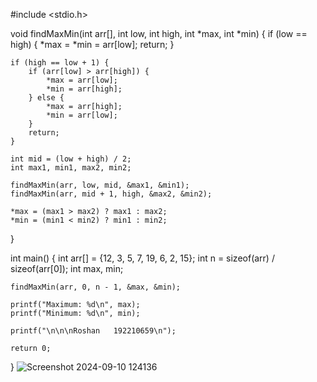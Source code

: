 #include <stdio.h>

void findMaxMin(int arr[], int low, int high, int *max, int *min) {
    if (low == high) {
        *max = *min = arr[low];
        return;
    }

    if (high == low + 1) {
        if (arr[low] > arr[high]) {
            *max = arr[low];
            *min = arr[high];
        } else {
            *max = arr[high];
            *min = arr[low];
        }
        return;
    }

    int mid = (low + high) / 2;
    int max1, min1, max2, min2;

    findMaxMin(arr, low, mid, &max1, &min1);
    findMaxMin(arr, mid + 1, high, &max2, &min2);

    *max = (max1 > max2) ? max1 : max2;
    *min = (min1 < min2) ? min1 : min2;
}

int main() {
    int arr[] = {12, 3, 5, 7, 19, 6, 2, 15};
    int n = sizeof(arr) / sizeof(arr[0]);
    int max, min;

    findMaxMin(arr, 0, n - 1, &max, &min);

    printf("Maximum: %d\n", max);
    printf("Minimum: %d\n", min);
    
    printf("\n\n\nRoshan   192210659\n");

    return 0;
}
![Screenshot 2024-09-10 124136](https://github.com/user-attachments/assets/97a6d7a8-02e1-4939-8b8d-6f36fdd8b583)
